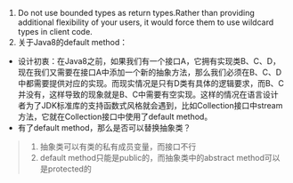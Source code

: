 1. Do not use bounded types as return types.Rather than providing additional flexibility of your users, it would force them to use wildcard types in client code.
2. 关于Java8的default method：
- 设计初衷：在Java8之前，如果我们有一个接口A，它拥有实现类B、C、D，现在我们又需要在接口A中添加一个新的抽象方法，那么我们必须在B、C、D中都需要提供对应的实现。而现实情况是只有D类有具体的逻辑要求，而B、C并没有，这样导致的现象就是B、C中需要有空实现。这样的情况在语言设计者为了JDK标准库的支持函数式风格就会遇到，比如Collection接口中stream方法，它就在Collection接口中使用了default method。
- 有了default method，那么是否可以替换抽象类？
> 1. 抽象类可以有类的私有成员变量，而接口不行
> 2. default method只能是public的，而抽象类中的abstract method可以是protected的


<!--stackedit_data:
eyJoaXN0b3J5IjpbLTE0MjUzODg4ODMsLTU4MTExNzk1NSwyMD
QwMjk3NjIyXX0=
-->